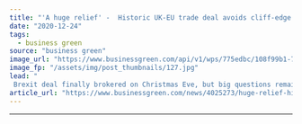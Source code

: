 ```yaml
---
title: "'A huge relief' -  Historic UK-EU trade deal avoids cliff-edge Brexit for green businesses"
date: "2020-12-24"
tags: 
  - business green
source: "business green"
image_url: "https://www.businessgreen.com/api/v1/wps/775edbc/108f99b1-7a8e-4c4d-b412-1f3fe42eb692/4/boris-johnson-eu-trade-deal-the-deal-is-done-185x114.jpg"
image_fp: "/assets/img/post_thumbnails/127.jpg"
lead: "
 Brexit deal finally brokered on Christmas Eve, but big questions remain over long term ramifications for environmental standards and green trade ..."
article_url: "https://www.businessgreen.com/news/4025273/huge-relief-historic-uk-eu-trade-deal-avoids-cliff-edge-brexit-green-businesses"
---
```


---
